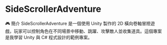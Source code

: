 # SideScrollerAdventure
🎮 簡介  SideScrollerAdventure 是一個使用 Unity 製作的 2D 橫向卷軸冒險遊戲，玩家可以控制角色在不同場景中移動、跳躍、攻擊敵人並收集道具。這個專案是我學習 Unity 與 C# 程式設計的範例專案。
